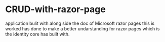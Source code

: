 # CRUD-with-razor-page
application bulit with along side the doc of Microsoft razor pages
this is worked has done to make a better undarstanding for razor pages which is the identity core has built with.
